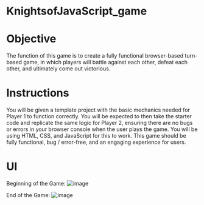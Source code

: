 # KnightsofJavaScript_game

# Objective
The function of this game is to create a fully functional browser-based turn-based game, in which players will battle against each other, defeat each other, and
ultimately come out victorious.

# Instructions
You will be given a template project with the basic mechanics needed for Player 1 to function correctly. You will be expected to then
take the starter code and replicate the same logic for Player 2, ensuring there are no bugs or errors in your browser console when
the user plays the game. You will be using HTML, CSS, and JavaScript for this to work. This game should be fully functional, bug /
error-free, and an engaging experience for users.

# UI
Beginning of the Game:
![image](https://github.com/pujaroy280/KnightsofJavaScript_game/assets/62675121/84799e53-be3a-4eb3-b43c-b069a8f04dc6)

End of the Game:
![image](https://github.com/pujaroy280/KnightsofJavaScript_game/assets/62675121/fc6ce86a-94d1-4909-b7ce-a22dec7d2b25)



